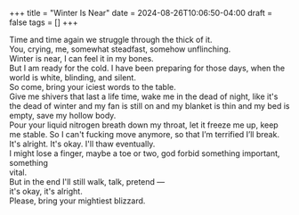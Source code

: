 +++
title = "Winter Is Near"
date = 2024-08-26T10:06:50-04:00
draft = false
tags = []
+++

Time and time again we struggle through the thick of it.  
You, crying, me, somewhat steadfast, somehow unflinching.  
Winter is near, I can feel it in my bones.  
But I am ready for the cold. I have been preparing for those days, when the
world is white, blinding, and silent.  
So come, bring your iciest words to the table.  
Give me shivers that last a life time, wake me in the dead of night, like it's
the dead of winter and my fan is still on and my blanket is thin and my bed is
empty, save my hollow body.  
Pour your liquid nitrogen breath down my throat, let it freeze me up, keep me
stable. So I can't fucking move anymore, so that I’m terrified I’ll break.  
It's alright. It's okay. I'll thaw eventually.  
I might lose a finger, maybe a toe or two, god forbid something important,
something  
vital.  
But in the end I'll still walk, talk, pretend —  
it's okay, it's alright.  
Please, bring your mightiest blizzard.
